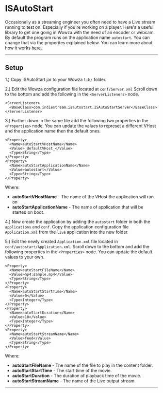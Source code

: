 # ISAutoStart

Occasionally as a streaming engineer you often need to have a Live stream running to test on. Especially if you're working on a player. Here's a useful library to get one going in Wowza with the need of an encoder or webcam. By default the program runs on the application name ```autostart```. You can change that via the properites explained below. You can learn more about how it works [here](http://www.indiestre.am/?p=7).

---

## Setup

1.) Copy ISAutoStart.jar to your Wowza ```lib/``` folder.

2.) Edit the Wowza configuration file located at ```conf/Server.xml``` Scroll down to the bottom and add the following in the ```<ServerListeners>``` node.

```
<ServerListener>
  <BaseClass>com.indiestream.isautostart.ISAutoStartServer</BaseClass>
</ServerListener>
```

3.) Further down in the same file add the following two properties in the ```<Properties>``` node. You can update the values to represet a different VHost and the application name then the default ones.

```
<Property>
  <Name>autoStartVHostName</Name>
  <Value>_defaultVHost_</Value>
  <Type>String</Type>
</Property>
<Property>
  <Name>autoStartApplicationName</Name>
  <Value>autostart</Value>
  <Type>String</Type>
</Property>
```

Where:
* **autoStartVHostName** - The name of the VHost the application will run on
* **autoStartApplicationName** - The name of application that will be started on boot.


4.) Now create the application by adding the ```autostart``` folder in both the ```applications``` and ```conf```. Copy the application configuration file ```Application.xml``` from the ```live``` application into the new folder.

5.) Edit the newly created ```Application.xml``` file located in ```conf/autostart/Application.xml```. Scroll down to the bottom and add the following properties in the ```<Properties>``` node. You can update the default values to your own.

```
<Property>
  <Name>autoStartFileName</Name>
  <Value>mp4:sample.mp4</Value>
  <Type>String</Type>
</Property>
<Property>
  <Name>autoStartStartTime</Name>
  <Value>0</Value>
  <Type>Integer</Type>
</Property>
<Property>
  <Name>autoStartDuration</Name>
  <Value>10</Value>
  <Type>Integer</Type>
</Property>
<Property>
  <Name>autoStartStreamName</Name>
  <Value>feed</Value>
  <Type>String</Type>
</Property>
```

Where:
* **autoStartFileName** - The name of the file to play in the content folder.
* **autoStartStartTime** - The start time of the movie.
* **autoStartDuration** - The duration of playback time of the movie.
* **autoStartStreamName** - The name of the Live output stream.


---
